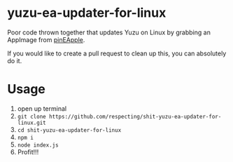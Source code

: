 # yuzu-ea-updater-for-linux
 Poor code thrown together that updates Yuzu on Linux by grabbing an AppImage from [pinEApple](https://pineappleea.github.io/).
 
 If you would like to create a pull request to clean up this, you can absolutely do it.

# Usage

1. open up terminal
2. `git clone https://github.com/respecting/shit-yuzu-ea-updater-for-linux.git`
3. `cd shit-yuzu-ea-updater-for-linux`
4. `npm i`
5. `node index.js`
6. Profit!!!
